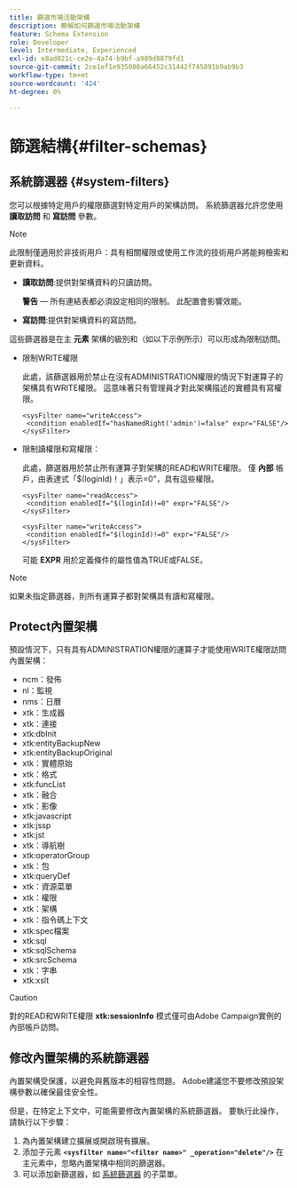 ```yaml
---
title: 篩選市場活動架構
description: 瞭解如何篩選市場活動架構
feature: Schema Extension
role: Developer
level: Intermediate, Experienced
exl-id: e8ad021c-ce2e-4a74-b9bf-a989d8879fd1
source-git-commit: 2ce1ef1e935080a66452c31442f745891b9ab9b3
workflow-type: tm+mt
source-wordcount: '424'
ht-degree: 0%

---
```


# 篩選結構{#filter-schemas}

## 系統篩選器 {#system-filters}

您可以根據特定用戶的權限篩選對特定用戶的架構訪問。 系統篩選器允許您使用 **讀取訪問** 和 **寫訪問** 參數。

>[!NOTE]
>
>此限制僅適用於非技術用戶：具有相關權限或使用工作流的技術用戶將能夠檢索和更新資料。

* **讀取訪問**:提供對架構資料的只讀訪問。

   **警告**  — 所有連結表都必須設定相同的限制。 此配置會影響效能。

* **寫訪問**:提供對架構資料的寫訪問。

這些篩選器是在主 **元素** 架構的級別和（如以下示例所示）可以形成為限制訪問。

* 限制WRITE權限

   此處，該篩選器用於禁止在沒有ADMINISTRATION權限的情況下對運算子的架構具有WRITE權限。 這意味著只有管理員才對此架構描述的實體具有寫權限。

   ```
   <sysFilter name="writeAccess">      
    <condition enabledIf="hasNamedRight('admin')=false" expr="FALSE"/>    
   </sysFilter>
   ```

* 限制讀權限和寫權限：

   此處，篩選器用於禁止所有運算子對架構的READ和WRITE權限。 僅 **內部** 帳戶，由表達式「$(loginId)！」表示=0&quot;，具有這些權限。

   ```
   <sysFilter name="readAccess"> 
    <condition enabledIf="$(loginId)!=0" expr="FALSE"/>
   </sysFilter>
   
   <sysFilter name="writeAccess">  
    <condition enabledIf="$(loginId)!=0" expr="FALSE"/>
   </sysFilter>
   ```

   可能 **EXPR** 用於定義條件的屬性值為TRUE或FALSE。

>[!NOTE]
>
>如果未指定篩選器，則所有運算子都對架構具有讀和寫權限。

## Protect內置架構

預設情況下，只有具有ADMINISTRATION權限的運算子才能使用WRITE權限訪問內置架構：

* ncm：發佈
* nl：監視
* nms：日曆
* xtk：生成器
* xtk：連接
* xtk:dbInit
* xtk:entityBackupNew
* xtk:entityBackupOriginal
* xtk：實體原始
* xtk：格式
* xtk:funcList
* xtk：融合
* xtk：影像
* xtk:javascript
* xtk:jssp
* xtk:jst
* xtk：導航樹
* xtk:operatorGroup
* xtk：包
* xtk:queryDef
* xtk：資源菜單
* xtk：權限
* xtk：架構
* xtk：指令碼上下文
* xtk:spec檔案
* xtk:sql
* xtk:sqlSchema
* xtk:srcSchema
* xtk：字串
* xtk:xslt

>[!CAUTION]
>
>對的READ和WRITE權限 **xtk:sessionInfo** 模式僅可由Adobe Campaign實例的內部帳戶訪問。

## 修改內置架構的系統篩選器

內置架構受保護，以避免與舊版本的相容性問題。 Adobe建議您不要修改預設架構參數以確保最佳安全性。

但是，在特定上下文中，可能需要修改內置架構的系統篩選器。 要執行此操作，請執行以下步驟：

1. 為內置架構建立擴展或開啟現有擴展。
1. 添加子元素 **`<sysfilter name="<filter name>" _operation="delete"/>`** 在主元素中，忽略內置架構中相同的篩選器。
1. 可以添加新篩選器，如 [系統篩選器](#system-filters) 的子菜單。
